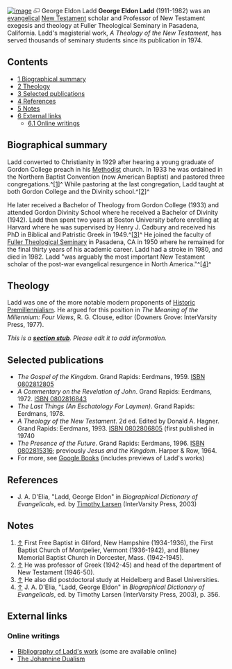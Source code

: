 [![image](images/thumb/6/64/GELadd.jpg/180px-GELadd.jpg)](http://www.theopedia.com/File:GELadd.jpg)
[![image](data:image/png;base64,iVBORw0KGgoAAAANSUhEUgAAAA8AAAALCAAAAACFLIiAAAAAAnRSTlMA/1uRIrUAAABPSURBVAjXY/j///+5vXDwjAHIr26ZAgXZe8H8a/+hoIcw/9nevdVL9+79DuPvzQYZFPUezu8BMZLXgkExnD8HAu6hqv//n+HZVjD4DuUDAKlChD3fj6aPAAAAAElFTkSuQmCC)](http://www.theopedia.com/File:GELadd.jpg "Enlarge")
George Eldon Ladd
**George Eldon Ladd** (1911-1982) was an
[evangelical](Evangelical "Evangelical")
[New Testament](New_Testament "New Testament") scholar and
Professor of New Testament exegesis and theology at Fuller
Theological Seminary in Pasadena, California. Ladd's magisterial
work, *A Theology of the New Testament*, has served thousands of
seminary students since its publication in 1974.

## Contents

-   [1 Biographical summary](#Biographical_summary)
-   [2 Theology](#Theology)
-   [3 Selected publications](#Selected_publications)
-   [4 References](#References)
-   [5 Notes](#Notes)
-   [6 External links](#External_links)
    -   [6.1 Online writings](#Online_writings)


## Biographical summary

Ladd converted to Christianity in 1929 after hearing a young
graduate of Gordon College preach in his
[Methodist](Methodism "Methodism") church. In 1933 he was ordained
in the Northern Baptist Convention (now American Baptist) and
pastored three congregations.^[[1]](#note-0)^ While pastoring at
the last congregation, Ladd taught at both Gordon College and the
Divinity school.^[[2]](#note-1)^

He later received a Bachelor of Theology from Gordon College (1933)
and attended Gordon Divinity School where he received a Bachelor of
Divinity (1942). Ladd then spent two years at Boston University
before enrolling at Harvard where he was supervised by Henry J.
Cadbury and received his PhD in Biblical and Patristic Greek in
1949.^[[3]](#note-2)^ He joined the faculty of
[Fuller Theological Seminary](Fuller_Theological_Seminary "Fuller Theological Seminary")
in Pasadena, CA in 1950 where he remained for the final thirty
years of his academic career. Ladd had a stroke in 1980, and died
in 1982. Ladd "was arguably the most important New Testament
scholar of the post-war evangelical resurgence in North
America."^[[4]](#note-3)^

## Theology

Ladd was one of the more notable modern proponents of
[Historic Premillennialism](Millennial_Kingdom "Millennial Kingdom").
He argued for this position in
*The Meaning of the Millennium: Four Views*, R. G. Clouse, editor
(Downers Grove: InterVarsity Press, 1977).

*This is a **[section stub](http://www.theopedia.com/Category:Theopedia_sectionstubs "Category:Theopedia sectionstubs")**. Please edit it to add information.*
## Selected publications

-   *The Gospel of the Kingdom*. Grand Rapids: Eerdmans, 1959.
    [ISBN 0802812805](http://www.theopedia.com/Special:BookSources/0802812805)
-   *A Commentary on the Revelation of John*. Grand Rapids:
    Eerdmans, 1972.
    [ISBN 0802816843](http://www.theopedia.com/Special:BookSources/0802816843)
-   *The Last Things (An Eschatology For Laymen)*. Grand Rapids:
    Eerdmans, 1978.
-   *A Theology of the New Testament*. 2d ed. Edited by Donald A.
    Hagner. Grand Rapids: Eerdmans, 1993.
    [ISBN 0802806805](http://www.theopedia.com/Special:BookSources/0802806805)
    (first published in 19740
-   *The Presence of the Future*. Grand Rapids: Eerdmans, 1996.
    [ISBN 0802815316](http://www.theopedia.com/Special:BookSources/0802815316);
    previously *Jesus and the Kingdom*. Harper & Row, 1964.
-   For more, see
    [Google Books](http://www.google.com/books?ei=dXiVR_udKIP0iwGihuWgBw&q=george+eldon+ladd&btnG=Search+Books)
    (includes previews of Ladd's works)

## References

-   J. A. D'Elia, "Ladd, George Eldon" in
    *Biographical Dictionary of Evangelicals*, ed. by
    [Timothy Larsen](Timothy_Larsen "Timothy Larsen") (InterVarsity
    Press, 2003)

## Notes

1.  [↑](#ref-0) First Free Baptist in Gliford, New Hampshire
    (1934-1936), the First Baptist Church of Montpelier, Vermont
    (1936-1942), and Blaney Memorial Baptist Church in Dorcester, Mass.
    (1942-1945).
2.  [↑](#ref-1) He was professor of Greek (1942-45) and head of the
    department of New Testament (1946-50).
3.  [↑](#ref-2) He also did postdoctoral study at Heidelberg and
    Basel Universities.
4.  [↑](#ref-3) J. A. D'Elia, "Ladd, George Eldon" in
    *Biographical Dictionary of Evangelicals*, ed. by Timothy Larsen
    (InterVarsity Press, 2003), p. 356.

## External links

### Online writings

-   [Bibliography of Ladd's work](http://www.theologicalstudies.org.uk/theo_ladd.php)
    (some are available online)
-   [The Johannine Dualism](http://www.monergism.com/thethreshold/articles/onsite/Ladd_Johannine.html)




